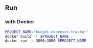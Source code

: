 
## Run

### with Docker

```sh
PROJECT_NAME="budget-expenses-tracker"
docker build -t $PROJECT_NAME .
docker run -p 3000:3000 $PROJECT_NAME
```